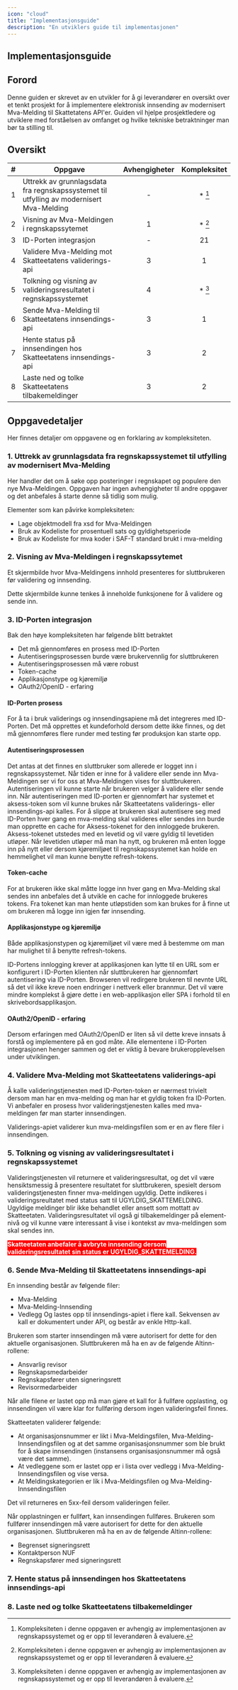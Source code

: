 ```yaml
---
icon: "cloud"
title: "Implementasjonsguide"
description: "En utviklers guide til implementasjonen"
---
```


## Implementasjonsguide

## Forord

Denne guiden er skrevet av en utvikler for å gi leverandører en oversikt over et tenkt prosjekt for å implementere elektronisk innsending av modernisert Mva-Melding til Skattetatens API'er. Guiden vil hjelpe prosjektledere og utviklere med forståelsen av omfanget og hvilke tekniske betraktninger man bør ta stilling til.

## Oversikt

|  #  | Oppgave                                                                                 | Avhengigheter | Kompleksitet |
| :-: | --------------------------------------------------------------------------------------- | :-----------: | :----------: |
|  1  | Uttrekk av grunnlagsdata fra regnskapssystemet til utfylling av modernisert Mva-Melding |       -       |   \* [^1]    |
|  2  | Visning av Mva-Meldingen i regnskapssytemet                                             |       1       |   \* [^1]    |
|  3  | ID-Porten integrasjon                                                                   |       -       |      21      |
|  4  | Validere Mva-Melding mot Skatteetatens validerings-api                                  |       3       |      1       |
|  5  | Tolkning og visning av valideringsresultatet i regnskapssystemet                        |       4       |   \* [^1]    |
|  6  | Sende Mva-Melding til Skatteetatens innsendings-api                                     |       3       |      1       |
|  7  | Hente status på innsendingen hos Skatteetatens innsendings-api                          |       3       |      2       |
|  8  | Laste ned og tolke Skatteetatens tilbakemeldinger                                       |       3       |      2       |

## Oppgavedetaljer

Her finnes detaljer om oppgavene og en forklaring av kompleksiteten.

### 1. Uttrekk av grunnlagsdata fra regnskapssystemet til utfylling av modernisert Mva-Melding

Her handler det om å søke opp posteringer i regnskapet og populere den nye Mva-Meldingen. Oppgaven har ingen avhengigheter til andre oppgaver og det anbefales å starte denne så tidlig som mulig.

Elementer som kan påvirke kompleksiteten:

- Lage objektmodell fra xsd for Mva-Meldingen
- Bruk av Kodeliste for prosentuell sats og gyldighetsperiode
- Bruk av Kodeliste for mva koder i SAF-T standard brukt i mva-melding

### 2. Visning av Mva-Meldingen i regnskapssytemet

Et skjermbilde hvor Mva-Meldingens innhold presenteres for sluttbrukeren før validering og innsending.

Dette skjermbilde kunne tenkes å inneholde funksjonene for å validere og sende inn.

### 3. ID-Porten integrasjon

Bak den høye kompleksiteten har følgende blitt betraktet

- Det må gjennomføres en prosess med ID-Porten
- Autentiseringsprosessen burde være brukervennlig for sluttbrukeren
- Autentiseringsprosessen må være robust
- Token-cache
- Applikasjonstype og kjøremiljø
- OAuth2/OpenID - erfaring

#### ID-Porten prosess

For å ta i bruk validerings og innsendingsapiene må det integreres med ID-Porten. Det må opprettes et kundeforhold dersom dette ikke finnes, og det må gjennomføres flere runder med testing før produksjon kan starte opp.

#### Autentiseringsprosessen

Det antas at det finnes en sluttbruker som allerede er logget inn i regnskapssystemet. Når tiden er inne for å validere eller sende inn Mva-Meldingen ser vi for oss at Mva-Meldingen vises for sluttbrukeren. Autentiseringen vil kunne starte når brukeren velger å validere eller sende inn. Når autentiseringen med ID-porten er gjennomført har systemet et aksess-token som vil kunne brukes når Skatteetatens validerings- eller innsendings-api kalles. For å slippe at brukeren skal autentisere seg med ID-Porten hver gang en mva-melding skal valideres eller sendes inn burde man opprette en cache for Aksess-tokenet for den innloggede brukeren. Aksess-tokenet utstedes med en levetid og vil være gyldig til levetiden utløper. Når levetiden utløper må man ha nytt, og brukeren må enten logge inn på nytt eller dersom kjøremiljøet til regnskapssystemet kan holde en hemmelighet vil man kunne benytte refresh-tokens.

#### Token-cache

For at brukeren ikke skal måtte logge inn hver gang en Mva-Melding skal sendes inn anbefales det å utvikle en cache for innloggede brukeres tokens. Fra tokenet kan man hente utløpstiden som kan brukes for å finne ut om brukeren må logge inn igjen før innsending.

#### Applikasjonstype og kjøremiljø

Både applikasjonstypen og kjøremiljøet vil være med å bestemme om man har mulighet til å benytte refresh-tokens.

ID-Portens innlogging krever at applikasjonen kan lytte til en URL som er konfigurert i ID-Porten klienten når sluttbrukeren har gjennomført autentisering via ID-Porten. Browseren vil redirgere brukeren til nevnte URL så det vil ikke kreve noen endringer i nettverk eller brannmur. Det vil være mindre komplekst å gjøre dette i en web-applikasjon eller SPA i forhold til en skrivebordsapplikasjon.

#### OAuth2/OpenID - erfaring

Dersom erfaringen med OAuth2/OpenID er liten så vil dette kreve innsats å forstå og implementere på en god måte. Alle elementene i ID-Porten integrasjonen henger sammen og det er viktig å bevare brukeropplevelsen under utviklingen.

### 4. Validere Mva-Melding mot Skatteetatens validerings-api

Å kalle valideringstjenesten med ID-Porten-token er nærmest trivielt dersom man har en mva-melding og man har et gyldig token fra ID-Porten. Vi anbefaler en prosess hvor valideringstjenesten kalles med mva-meldingen før man starter innsendingen.

Validerings-apiet validerer kun mva-meldingsfilen som er en av flere filer i innsendingen.

### 5. Tolkning og visning av valideringsresultatet i regnskapssystemet

Valideringstjenesten vil returnere et valideringsresultat, og det vil være hensiktsmessig å presentere resultatet for sluttbrukeren, spesielt dersom valideringstjenesten finner mva-meldingen ugyldig. Dette indikeres i valideringsreultatet med status satt til UGYLDIG_SKATTEMELDING. Ugyldige meldinger blir ikke behandlet eller ansett som mottatt av Skatteetaten. Valideringsresultatet vil også gi tilbakemeldinger på element-nivå og vil kunne være interessant å vise i kontekst av mva-meldingen som skal sendes inn.

<span style="color: white;background-color:red">**Skatteetaten anbefaler å avbryte innsending dersom valideringsresultatet sin status er UGYLDIG_SKATTEMELDING.**
</span>

### 6. Sende Mva-Melding til Skatteetatens innsendings-api

En innsending består av følgende filer:

- Mva-Melding
- Mva-Melding-Innsending
- Vedlegg
  Og lastes opp til innsendings-apiet i flere kall. Sekvensen av kall er dokumentert under API, og består av enkle Http-kall.

Brukeren som starter innsendingen må være autorisert for dette for den aktuelle organisasjonen. Sluttbrukeren må ha en av de følgende Altinn-rollene:

- Ansvarlig revisor
- Regnskapsmedarbeider
- Regnskapsfører uten signeringsrett
- Revisormedarbeider

Når alle filene er lastet opp må man gjøre et kall for å fullføre opplasting, og innsendingen vil være klar for fullføring dersom ingen valideringsfeil finnes.

Skatteetaten validerer følgende:

- At organisasjonsnummer er likt i Mva-Meldingsfilen, Mva-Melding-Innsendingsfilen og at det samme organisasjonsnummer som ble brukt for å skape innsendingen (instansens organisasjonsnummer må også være det samme).
- At vedleggene som er lastet opp er i lista over vedlegg i Mva-Melding-Innsendingsfilen og vise versa.
- At Meldingskategorien er lik i Mva-Meldingsfilen og Mva-Melding-Innsendingsfilen

Det vil returneres en 5xx-feil dersom valideringen feiler.

Når opplastningen er fullført, kan innsendingen fullføres. Brukeren som fullfører innsendingen må være autorisert for dette for den aktuelle organisasjonen. Sluttbrukeren må ha en av de følgende Altinn-rollene:

- Begrenset signeringsrett
- Kontaktperson NUF
- Regnskapsfører med signeringsrett

### 7. Hente status på innsendingen hos Skatteetatens innsendings-api

### 8. Laste ned og tolke Skatteetatens tilbakemeldinger

[^1]: Kompleksiteten i denne oppgaven er avhengig av implementasjonen av regnskapssystemet og er opp til leverandøren å evaluere.
